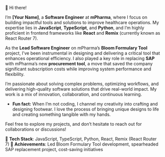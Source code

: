 
👋 Hi there!  

I’m **[Your Name]**, a **Software Engineer** at **mPharma**, where I focus on building impactful tools and solutions to improve healthcare operations. My expertise lies in **JavaScript**, **TypeScript**, and **Python**, and I’m highly proficient in frontend frameworks like **React** and **Remix** (currently known as React Router 7).  

As the **Lead Software Engineer** on mPharma’s **Bloom Formulary Tool** project, I’ve been instrumental in designing and delivering a critical tool that enhances operational efficiency. I also played a key role in replacing **SAP** with mPharma’s new **procurement tool**, a move that saved the company significant subscription costs while improving system performance and flexibility.  

I’m passionate about solving complex problems, optimizing workflows, and delivering high-quality software solutions that drive real-world impact. My work is a mix of innovation, collaboration, and continuous learning.  

- **Fun fact:** When I’m not coding, I channel my creativity into crafting and designing footwear. I love the process of bringing unique designs to life and creating something tangible with my hands.  

Feel free to explore my projects, and don’t hesitate to reach out for collaborations or discussions!  

🔧 **Tech Stack**: JavaScript, TypeScript, Python, React, Remix (React Router 7) 
🌟 **Achievements**: Led Bloom Formulary Tool development, spearheaded SAP replacement project, cost-saving initiatives  
